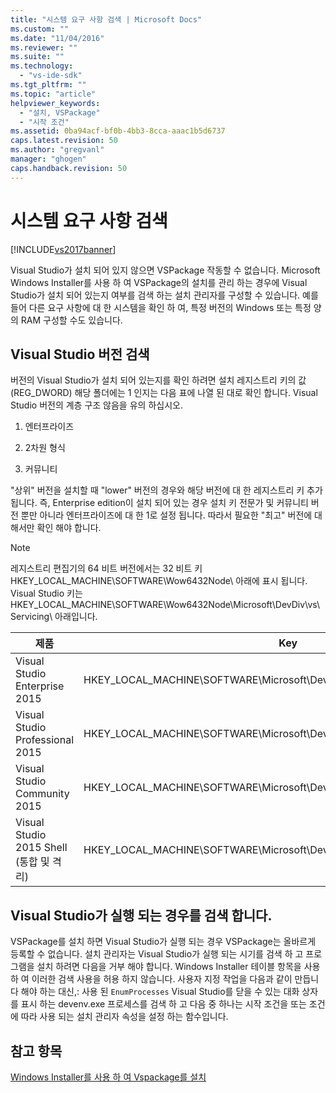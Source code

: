 ```yaml
---
title: "시스템 요구 사항 검색 | Microsoft Docs"
ms.custom: ""
ms.date: "11/04/2016"
ms.reviewer: ""
ms.suite: ""
ms.technology: 
  - "vs-ide-sdk"
ms.tgt_pltfrm: ""
ms.topic: "article"
helpviewer_keywords: 
  - "설치, VSPackage"
  - "시작 조건"
ms.assetid: 0ba94acf-bf0b-4bb3-8cca-aaac1b5d6737
caps.latest.revision: 50
ms.author: "gregvanl"
manager: "ghogen"
caps.handback.revision: 50
---
```

# 시스템 요구 사항 검색
[!INCLUDE[vs2017banner](../../code-quality/includes/vs2017banner.md)]

Visual Studio가 설치 되어 있지 않으면 VSPackage 작동할 수 없습니다. Microsoft Windows Installer를 사용 하 여 VSPackage의 설치를 관리 하는 경우에 Visual Studio가 설치 되어 있는지 여부를 검색 하는 설치 관리자를 구성할 수 있습니다. 예를 들어 다른 요구 사항에 대 한 시스템을 확인 하 여, 특정 버전의 Windows 또는 특정 양의 RAM 구성할 수도 있습니다.  
  
## Visual Studio 버전 검색  
 버전의 Visual Studio가 설치 되어 있는지를 확인 하려면 설치 레지스트리 키의 값 \(REG\_DWORD\) 해당 폴더에는 1 인지는 다음 표에 나열 된 대로 확인 합니다. Visual Studio 버전의 계층 구조 않음을 유의 하십시오.  
  
1.  엔터프라이즈  
  
2.  2차원 형식  
  
3.  커뮤니티  
  
 "상위" 버전을 설치할 때 "lower" 버전의 경우와 해당 버전에 대 한 레지스트리 키 추가 됩니다. 즉, Enterprise edition이 설치 되어 있는 경우 설치 키 전문가 및 커뮤니티 버전 뿐만 아니라 엔터프라이즈에 대 한 1로 설정 됩니다. 따라서 필요한 "최고" 버전에 대해서만 확인 해야 합니다.  
  
> [!NOTE]
>  레지스트리 편집기의 64 비트 버전에서는 32 비트 키 HKEY\_LOCAL\_MACHINE\\SOFTWARE\\Wow6432Node\\ 아래에 표시 됩니다. Visual Studio 키는 HKEY\_LOCAL\_MACHINE\\SOFTWARE\\Wow6432Node\\Microsoft\\DevDiv\\vs\\Servicing\\ 아래입니다.  
  
|제품|Key|  
|--------|---------|  
|Visual Studio Enterprise 2015|HKEY\_LOCAL\_MACHINE\\SOFTWARE\\Microsoft\\DevDiv\\vs\\Servicing\\14.0\\enterprise|  
|Visual Studio Professional 2015|HKEY\_LOCAL\_MACHINE\\SOFTWARE\\Microsoft\\DevDiv\\vs\\Servicing\\14.0\\professional|  
|Visual Studio Community 2015|HKEY\_LOCAL\_MACHINE\\SOFTWARE\\Microsoft\\DevDiv\\vs\\Servicing\\14.0\\community|  
|Visual Studio 2015 Shell \(통합 및 격리\)|HKEY\_LOCAL\_MACHINE\\SOFTWARE\\Microsoft\\DevDiv\\vs\\Servicing\\14.0\\isoshell|  
  
## Visual Studio가 실행 되는 경우를 검색 합니다.  
 VSPackage를 설치 하면 Visual Studio가 실행 되는 경우 VSPackage는 올바르게 등록할 수 없습니다. 설치 관리자는 Visual Studio가 실행 되는 시기를 검색 하 고 프로그램을 설치 하려면 다음을 거부 해야 합니다. Windows Installer 테이블 항목을 사용 하 여 이러한 검색 사용을 허용 하지 않습니다. 사용자 지정 작업을 다음과 같이 만듭니다 해야 하는 대신,: 사용 된 `EnumProcesses` Visual Studio를 닫을 수 있는 대화 상자를 표시 하는 devenv.exe 프로세스를 검색 하 고 다음 중 하나는 시작 조건을 또는 조건에 따라 사용 되는 설치 관리자 속성을 설정 하는 함수입니다.  
  
## 참고 항목  
 [Windows Installer를 사용 하 여 Vspackage를 설치](../../extensibility/internals/installing-vspackages-with-windows-installer.md)